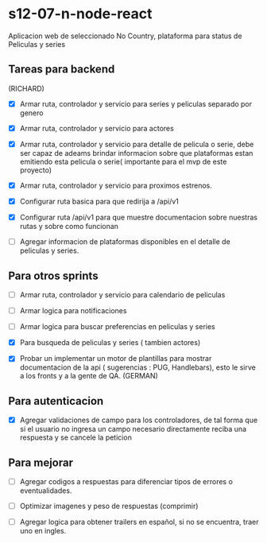 # s12-07-n-node-react
Aplicacion web de seleccionado No Country, plataforma para status de Peliculas y series
## Tareas para backend

(RICHARD)
- [X] Armar ruta, controlador y servicio para series y peliculas separado por genero
- [X] Armar ruta, controlador y servicio para actores
- [X] Armar ruta, controlador y servicio para detalle de pelicula o serie, debe ser capaz de adeams brindar informacion sobre que plataformas estan emitiendo esta pelicula o serie( importante para el mvp de este proyecto)
- [X] Armar ruta, controlador y servicio para proximos estrenos.
- [X] Configurar ruta basica para que redirija a /api/v1
- [X] Configurar ruta /api/v1 para que muestre documentacion sobre nuestras rutas y sobre como funcionan
- [ ] Agregar informacion de plataformas disponibles en el detalle de peliculas y series.



## Para otros sprints

- [ ] Armar ruta, controlador y servicio para calendario de peliculas
- [ ] Armar logica para notificaciones
- [ ] Armar logica para buscar preferencias en peliculas y series
- [X] Para busqueda de peliculas y series ( tambien actores)
- [X] Probar un implementar un motor de plantillas para mostrar documentacion de la api ( sugerencias : PUG, Handlebars), esto le sirve a los fronts y a la gente de QA. (GERMAN)


## Para autenticacion 
- [X] Agregar validaciones de campo para los controladores, de tal forma que si el usuario no ingresa un campo necesario directamente reciba una respuesta y se cancele la peticion

## Para mejorar
- [ ] Agregar codigos a respuestas para diferenciar tipos de errores o eventualidades.
- [ ] Optimizar imagenes y peso de respuestas (comprimir)
- [ ] Agregar logica para obtener trailers en español, si no se encuentra, traer uno en ingles.



